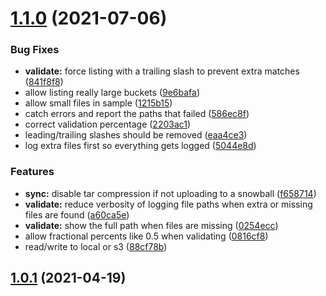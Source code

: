 # [1.1.0](https://github.com/linz/simple-snowball-sync/compare/v1.0.1...v1.1.0) (2021-07-06)


### Bug Fixes

* **validate:** force listing with a trailing slash to prevent extra matches ([841f8f8](https://github.com/linz/simple-snowball-sync/commit/841f8f8f1890d7629719b08f80303f22e8bbd521))
* allow listing really large buckets ([9e6bafa](https://github.com/linz/simple-snowball-sync/commit/9e6bafaab3be961751cf1496ec648bbeb9bd129c))
* allow small files in sample ([1215b15](https://github.com/linz/simple-snowball-sync/commit/1215b15d97e3ec181cd94073bd3940fe7ce5f3e9))
* catch errors and report the paths that failed ([586ec8f](https://github.com/linz/simple-snowball-sync/commit/586ec8f85b0f80c0fd1176399c2816b971f217f3))
* correct validation percentage ([2203ac1](https://github.com/linz/simple-snowball-sync/commit/2203ac148807adaa2bf5c0d69025ef4996cd0976))
* leading/trailing slashes should be removed ([eaa4ce3](https://github.com/linz/simple-snowball-sync/commit/eaa4ce3c6100dfb2e30c475916832c23478b36da))
* log extra files first so everything gets logged ([5044e8d](https://github.com/linz/simple-snowball-sync/commit/5044e8d5ff10adecf5c06efb9b5309d5c78d106a))


### Features

* **sync:** disable tar compression if not uploading to a snowball ([f658714](https://github.com/linz/simple-snowball-sync/commit/f658714011d849a3547b4f4b5f593b207dd30ec5))
* **validate:** reduce verbosity of logging file paths when extra or missing files are found ([a60ca5e](https://github.com/linz/simple-snowball-sync/commit/a60ca5eb6762bbd6dab3790be89625851ce72f3f))
* **validate:** show the full path when files are missing ([0254ecc](https://github.com/linz/simple-snowball-sync/commit/0254ecc16fd064ae3b4429255d44b67913ad7b6f))
* allow fractional percents like 0.5 when validating ([0816cf8](https://github.com/linz/simple-snowball-sync/commit/0816cf8956377c5b5227cd1e73c322d3afd6b23b))
* read/write to local or s3 ([88cf78b](https://github.com/linz/simple-snowball-sync/commit/88cf78bd51bbff71167861baae872f1617b55481))



## [1.0.1](https://github.com/linz/simple-snowball-sync/compare/v1.0.0...v1.0.1) (2021-04-19)



